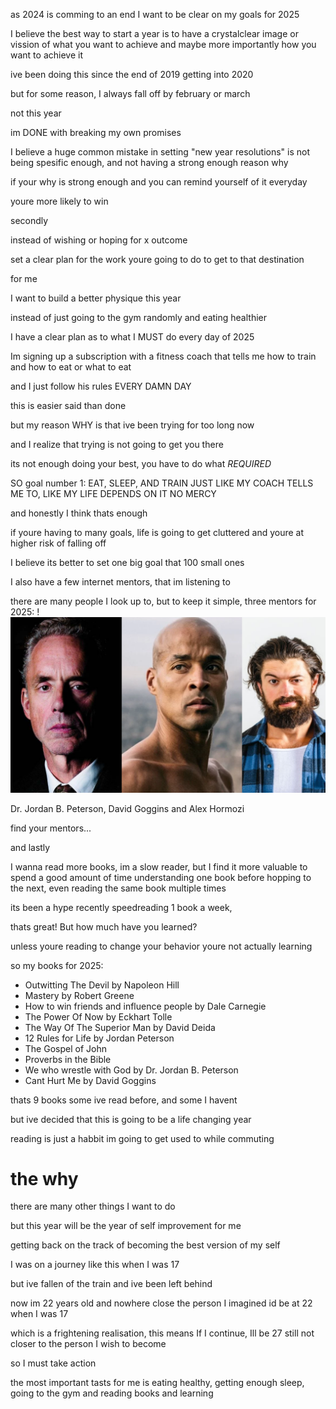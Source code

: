 as 2024 is comming to an end I want to be clear on my goals for 2025

I believe the best way to start a year is to have a crystalclear image or vission of what you want to achieve and maybe more importantly how you want to achieve it

ive been doing this since the end of 2019 getting into 2020

but for some reason, I always fall off by february or march

not this year

im DONE with breaking my own promises

I believe a huge common mistake in setting "new year resolutions" is not being spesific enough, and not having a strong enough reason why

if your why is strong enough and you can remind yourself of it everyday

youre more likely to win

secondly

instead of wishing or hoping for x outcome

set a clear plan for the work youre going to do to get to that destination

for me

I want to build a better physique this year

instead of just going to the gym randomly and eating healthier 

I have a clear plan as to what I MUST do every day of 2025

Im signing up a subscription with a fitness coach that tells me how to train and how to eat or what to eat

and I just follow his rules EVERY DAMN DAY

this is easier said than done

but my reason WHY is that ive been trying for too long now

and I realize that trying is not going to get you there

its not enough doing your best, you have to do what *REQUIRED*

SO goal number 1: EAT, SLEEP, AND TRAIN JUST LIKE MY COACH TELLS ME TO, LIKE MY LIFE DEPENDS ON IT NO MERCY

and honestly I think thats enough

if youre having to many goals, life is going to get cluttered and youre at higher risk of falling off

I believe its better to set one big goal that 100 small ones

I also have a few internet mentors, that im listening to

there are many people I look up to, but to keep it simple, three mentors for 2025:
!![Image Description](/images/Pasted%20image%2020241208142105.png)

Dr. Jordan B. Peterson, David Goggins and Alex Hormozi

find your mentors...

and lastly

I wanna read more books, im a slow reader, but I find it more valuable to spend a good amount of time understanding one book before hopping to the next, even reading the same book multiple times

its been a hype recently speedreading 1 book a week,

thats great! But how much have you learned?

unless youre reading to change your behavior youre not actually learning

so my books for 2025:
- Outwitting The Devil by Napoleon Hill
- Mastery by Robert Greene
- How to win friends and influence people by Dale Carnegie
- The Power Of Now by  Eckhart Tolle
- The Way Of The Superior Man by David Deida
- 12 Rules for Life by Jordan Peterson
- The Gospel of John
- Proverbs in the Bible
- We who wrestle with God by Dr. Jordan B. Peterson
- Cant Hurt Me by David Goggins

thats 9 books some ive read before, and some I havent

but ive decided that this is going to be a life changing year

reading is just a habbit im going to get used to while commuting


# the why

there are many other things I want to do

but this year will be the year of self improvement for me

getting back on the track of becoming the best version of my self

I was on a journey like this when I was 17

but ive fallen of the train and ive been left behind

now im 22 years old and nowhere close the person I imagined id be at 22 when I was 17

which is a frightening realisation, this means If I continue, Ill be 27 still not closer to the person I wish to become

so I must take action

the most important tasts for me is eating healthy, getting enough sleep, going to the gym and reading books and learning